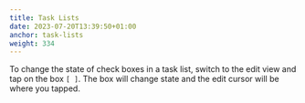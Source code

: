 ```yaml
---
title: Task Lists
date: 2023-07-20T13:39:50+01:00
anchor: task-lists
weight: 334
---
```


To change the state of check boxes in a task list, switch to the edit
view and tap on the box `[ ]`. The box will change state and the edit
cursor will be where you tapped.
